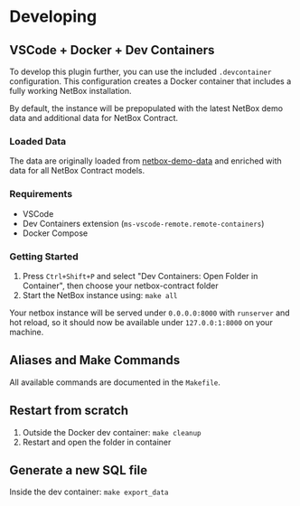 # Developing

## VSCode + Docker + Dev Containers

To develop this plugin further, you can use the included `.devcontainer` configuration. This configuration creates a Docker container that includes a fully working NetBox installation.


By default, the instance will be prepopulated with the latest NetBox demo data and additional data for NetBox Contract.

### Loaded Data
The data are originally loaded from [netbox-demo-data](https://github.com/netbox-community/netbox-demo-data) and enriched with data for all NetBox Contract models.

### Requirements
- VSCode
- Dev Containers extension (`ms-vscode-remote.remote-containers`)
- Docker Compose

### Getting Started

1. Press `Ctrl+Shift+P` and select "Dev Containers: Open Folder in Container", then choose your netbox-contract folder
2. Start the NetBox instance using: `make all`

Your netbox instance will be served under `0.0.0.0:8000` with `runserver` and hot reload, so it should now be available under `127.0.0:1:8000` on your machine.


## Aliases and Make Commands

All available commands are documented in the `Makefile`.

## Restart from scratch

1. Outside the Docker dev container: `make cleanup` 
2. Restart and open the folder in container

## Generate a new SQL file

Inside the dev container: `make export_data`
